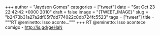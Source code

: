 
+++
author = "Jaydson Gomes"
categories = ["tweet"]
date = "Sat Oct 23 22:42:42 +0000 2010"
draft = false
image = "{TWEET_IMAGE}"
slug = "b2473b31a27a2df05f7dd774022c8db724fc5523"
tags = ["tweet"]
title = """RT @eminetto: Isso aconte..."""
+++
RT @eminetto: Isso acontece comigo  - http://is.gd/geHaN
